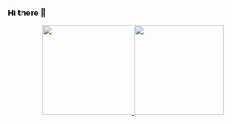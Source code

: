 ### Hi there 👋

<div align="center">
  <a href="https://github.com/HomemJaguar111">
  <img height="180em" src="https://github-readme-stats.vercel.app/api?username=HomemJaguar111&show_icons=true&theme=dracula&include_all_commits=true&count_private=true"/>
  <img height="180em" src="https://github-readme-stats.vercel.app/api/top-langs/?username=HomemJaguar111&layout=compact&langs_count=7&theme=dracula"/>
</div>



<!--
**HomemJaguar111/HomemJaguar111** is a ✨ _special_ ✨ repository because its `README.md` (this file) appears on your GitHub profile.

Here are some ideas to get you started:

- 🔭 I’m currently working on ...
- 🌱 I’m currently learning ...
- 👯 I’m looking to collaborate on ...
- 🤔 I’m looking for help with ...
- 💬 Ask me about ...
- 📫 How to reach me: ...
- 😄 Pronouns: ...
- ⚡ Fun fact: ...
-->
